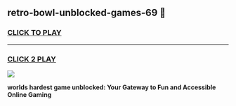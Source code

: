 
## retro-bowl-unblocked-games-69 👋
<h3>
<a href="https://premium.freeplayer.one?title=retro-bowl-unblocked-games-69&ref=14F">CLICK TO PLAY</a></h3>
<hr>

<h3>
<a href="https://premium.freeplayer.one?title=retro-bowl-unblocked-games-69&ref=14F">CLICK 2 PLAY</a>
  
</h3>

<a href="https://premium.freeplayer.one?title=retro-bowl-unblocked-games-69&ref=12F/"><img src="https://clearcache.store/games.png"></a>


**worlds hardest game unblocked: Your Gateway to Fun and Accessible Online Gaming**
